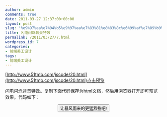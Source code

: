 ```yaml
---
author: admin
comments: true
date: 2011-03-27 12:37:00+00:00
layout: post
slug: '%e9%97%aa%e7%94%b5%e9%97%aa%e7%83%81%e8%83%8c%e6%99%af%e7%89%b9%e6%95%88'
title: 闪电闪烁背景特效
permalink: /2011/03/27/7.html
wordpress_id: 7
categories:
- 前端美工设计
tags:
- 前端美工设计
---
```





[http://www.51tmb.com/jscode/20.html](http://www.51tmb.com/jscode/20.html)点击预览







闪电闪烁背景特效。复制下面代码保存为html文档，然后用浏览器打开即可预览效果。代码如下：




<html>  
<head>  
<title>闪电闪烁背景特效---网页特效---我要淘模板网|www.51tmb.com|</title>  
</head><body>  
<!--将以下代码加入HTML的<Body></Body>之间-->  
<script LANGUAGE="JavaScript">  
function blinkOn(){  
theWin.document.bgColor = "000000"  
nTimes++  
JSCTimeOutID = window.setTimeout("blinkOff()",50);  
}  
function blinkOff(){  
theWin.document.bgColor = "FFFFFF"  
if (nTimes < 3)  
JSCTimeOutID = window.setTimeout("blinkOn()",50);  
else theWin.history.go(0)  
}  
function blinkit(aWin)  
{  
nTimes = 0  
theWin = aWin  
JSCTimeOutID = window.setTimeout("blinkOn()",50);  
}  
</script>  
  
<form>  
<div align="center"><center><p><input TYPE="BUTTON" VALUE="让暴风雨来的更猛烈些吧!" onClick="blinkit(self)">   
</p>  
</center></div>  
</form>  
</body></html>



